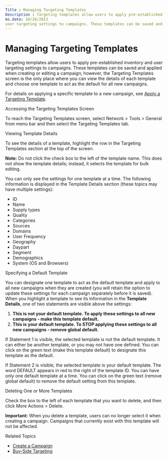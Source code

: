 ```yaml
---
Title : Managing Targeting Templates
Description : Targeting templates allow users to apply pre-established inventory and
ms.date: 10/28/2023
user targeting settings to campaigns. These templates can be saved and
---
```



# Managing Targeting Templates



Targeting templates allow users to apply pre-established inventory and
user targeting settings to campaigns. These templates can be saved and
applied when creating or editing a campaign; however, the
Targeting Templates screen is the
only place where you can view the details of each template and choose
one template to act as the default for all new campaigns.

For details on applying a specific template to a new campaign, see
<a href="apply-a-targeting-template.md" class="xref">Apply a Targeting
Template</a>.

Accessing the Targeting Templates Screen

To reach the Targeting Templates
screen, select
Network 
\>  Tools  \>
 General from menu bar and then
select the Targeting Templates tab.

Viewing Template Details

To see the details of a template, highlight the row in the
Targeting Templates section at the top
of the screen.



<b>Note:</b> Do not click the check box to the
left of the template name. This does not show the template details;
instead, it selects the template for bulk editing.



You can only see the settings for one template at a time. The following
information is displayed in the Template
Details section (these topics may have multiple settings):

- ID
- Name
- Supply types
- Quality
- Categories
- Sources
- Domains
- User Frequency
- Geography
- Daypart
- Segment
- Demographics
- System (OS and Browsers)

Specifying a Default Template

You can designate one template to act as the default template and apply
to all new campaigns when they are created (you will retain the option
to update these settings for each campaign separately before it is
saved). When you highlight a template to see its information in the
**Template Details**, one of two statements are visible above the
settings:

1.  **This is not your default template. To apply these settings to all
    new campaigns - make this template default.**
2.  **This is your default template. To STOP applying these settings to
    all new campaigns - remove global default.**

If Statement 1 is visible, the selected template is not the default
template. It can either be another template, or you may not have one
defined. You can click on the green text
(make this template default) to
designate this template as the default.

If Statement 2 is visible, the selected template is your default
template. The word DEFAULT appears in
red to the right of the template ID. You can have only one default
template at a time. You can click on the green text
(remove global default) to remove the
default setting from this template.

Deleting One or More Templates

Check the box to the left of each template that you want to delete, and
then click More
Actions  \>  Delete.



<b>Important:</b> When you delete a template,
users can no longer select it when creating a campaign. Campaigns that
currently exist with this template will not be affected.



Related Topics

- <a href="create-a-campaign.md" class="xref">Create a Campaign</a>
- <a href="buy-side-targeting.md" class="xref">Buy-Side Targeting</a>




